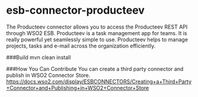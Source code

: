 # esb-connector-producteev
The Producteev connector allows you to access the Producteev REST API through WSO2 ESB. Producteev is a task management app for teams. It is really powerful yet seamlessly simple to use. Producteev helps to manage projects, tasks and e-mail across the organization efficiently.

###Build
mvn clean install

###How You Can Contribute
You can create a third party connector and publish in WSO2 Connector Store.
https://docs.wso2.com/display/ESBCONNECTORS/Creating+a+Third+Party+Connector+and+Publishing+in+WSO2+Connector+Store